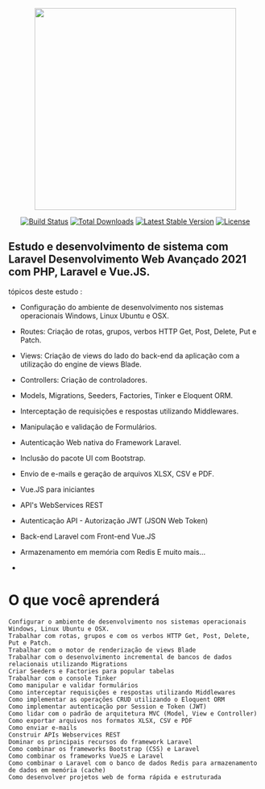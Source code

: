 <p align="center"><a href="https://laravel.com" target="_blank"><img src="https://raw.githubusercontent.com/laravel/art/master/logo-lockup/5%20SVG/2%20CMYK/1%20Full%20Color/laravel-logolockup-cmyk-red.svg" width="400"></a></p>

<p align="center">
<a href="https://travis-ci.org/laravel/framework"><img src="https://travis-ci.org/laravel/framework.svg" alt="Build Status"></a>
<a href="https://packagist.org/packages/laravel/framework"><img src="https://img.shields.io/packagist/dt/laravel/framework" alt="Total Downloads"></a>
<a href="https://packagist.org/packages/laravel/framework"><img src="https://img.shields.io/packagist/v/laravel/framework" alt="Latest Stable Version"></a>
<a href="https://packagist.org/packages/laravel/framework"><img src="https://img.shields.io/packagist/l/laravel/framework" alt="License"></a>
</p>

## Estudo e desenvolvimento de sistema com Laravel Desenvolvimento Web Avançado 2021 com PHP, Laravel e Vue.JS.

tópicos deste estudo :

- Configuração do ambiente de desenvolvimento nos sistemas operacionais Windows, Linux Ubuntu e OSX.

- Routes: Criação de rotas, grupos, verbos HTTP Get, Post, Delete, Put e Patch.

- Views: Criação de views do lado do back-end da aplicação com a utilização do engine de views Blade.

- Controllers: Criação de controladores.

- Models, Migrations, Seeders, Factories, Tinker e Eloquent ORM.

- Interceptação de requisições e respostas utilizando Middlewares.

- Manipulação e validação de Formulários.

- Autenticação Web nativa do Framework Laravel.

- Inclusão do pacote UI com Bootstrap.

- Envio de e-mails e geração de arquivos XLSX, CSV e PDF.

- Vue.JS para iniciantes

- API's WebServices REST

- Autenticação API - Autorização JWT (JSON Web Token)

- Back-end Laravel com Front-end Vue.JS

- Armazenamento em memória com Redis E muito mais...
- 
# O que você aprenderá

    Configurar o ambiente de desenvolvimento nos sistemas operacionais Windows, Linux Ubuntu e OSX.
    Trabalhar com rotas, grupos e com os verbos HTTP Get, Post, Delete, Put e Patch.
    Trabalhar com o motor de renderização de views Blade
    Trabalhar com o desenvolvimento incremental de bancos de dados relacionais utilizando Migrations
    Criar Seeders e Factories para popular tabelas
    Trabalhar com o console Tinker
    Como manipular e validar formulários
    Como interceptar requisições e respostas utilizando Middlewares
    Como implementar as operações CRUD utilizando o Eloquent ORM
    Como implementar autenticação por Session e Token (JWT)
    Como lidar com o padrão de arquitetura MVC (Model, View e Controller)
    Como exportar arquivos nos formatos XLSX, CSV e PDF
    Como enviar e-mails
    Construir APIs Webservices REST
    Dominar os principais recursos do framework Laravel
    Como combinar os frameworks Bootstrap (CSS) e Laravel
    Como combinar os frameworks VueJS e Laravel
    Como combinar o Laravel com o banco de dados Redis para armazenamento de dados em memória (cache)
    Como desenvolver projetos web de forma rápida e estruturada
